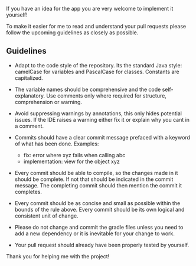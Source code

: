 If you have an idea for the app you are very welcome to implement it yourself!

To make it easier for me to read and understand your pull requests please follow the upcoming guidelines as closely as possible.

## Guidelines

- Adapt to the code style of the repository. Its the standard Java style:
  camelCase for variables and PascalCase for classes. Constants are capitalized.

- The variable names should be comprehensive and the code self-explanatory. Use comments only where required for structure, comprehension or warning.

- Avoid suppressing warnings by annotations, this only hides potential issues. If the IDE raises a warning either fix it or explain why you cant in a comment.

- Commits should have a clear commit message prefaced with a keyword of what has been done.
  Examples:   
  - fix: error where xyz fails when calling abc
  - implementation: view for the object xyz

- Every commit should be able to compile, so the changes made in it should be complete. If not that should be indicated in the commit message. 
  The completing commit should then mention the commit it completes.

- Every commit should be as concise and small as possible within the bounds of the rule above. Every commit should be its own logical and consistent unit of change.

- Please do not change and commit the gradle files unless you need to add a new dependency or it is inevitable for your change to work.

- Your pull request should already have been properly tested by yourself.



Thank you for helping me with the project!